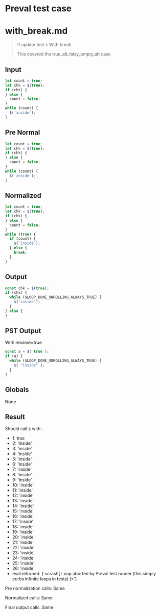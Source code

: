 # Preval test case

# with_break.md

> If update test > With break
>
> This covered the true_alt_falsy_empty_alt case

## Input

`````js filename=intro
let count = true;
let chk = $(true);
if (chk) {
} else {
  count = false;
}
while (count) {
  $('inside');
}
`````

## Pre Normal


`````js filename=intro
let count = true;
let chk = $(true);
if (chk) {
} else {
  count = false;
}
while (count) {
  $(`inside`);
}
`````

## Normalized


`````js filename=intro
let count = true;
let chk = $(true);
if (chk) {
} else {
  count = false;
}
while (true) {
  if (count) {
    $(`inside`);
  } else {
    break;
  }
}
`````

## Output


`````js filename=intro
const chk = $(true);
if (chk) {
  while ($LOOP_DONE_UNROLLING_ALWAYS_TRUE) {
    $(`inside`);
  }
} else {
}
`````

## PST Output

With rename=true

`````js filename=intro
const a = $( true );
if (a) {
  while ($LOOP_DONE_UNROLLING_ALWAYS_TRUE) {
    $( "inside" );
  }
}
`````

## Globals

None

## Result

Should call `$` with:
 - 1: true
 - 2: 'inside'
 - 3: 'inside'
 - 4: 'inside'
 - 5: 'inside'
 - 6: 'inside'
 - 7: 'inside'
 - 8: 'inside'
 - 9: 'inside'
 - 10: 'inside'
 - 11: 'inside'
 - 12: 'inside'
 - 13: 'inside'
 - 14: 'inside'
 - 15: 'inside'
 - 16: 'inside'
 - 17: 'inside'
 - 18: 'inside'
 - 19: 'inside'
 - 20: 'inside'
 - 21: 'inside'
 - 22: 'inside'
 - 23: 'inside'
 - 24: 'inside'
 - 25: 'inside'
 - 26: 'inside'
 - eval returned: ('<crash[ Loop aborted by Preval test runner (this simply curbs infinite loops in tests) ]>')

Pre normalization calls: Same

Normalized calls: Same

Final output calls: Same
